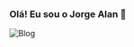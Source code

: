 ### Olá! Eu sou o Jorge Alan  👋


![Blog](src=https://img.shields.io/website?label=SujeitoProgramador.com&style=for-the-badge&url=https://sujeitoprogramador.com/)
